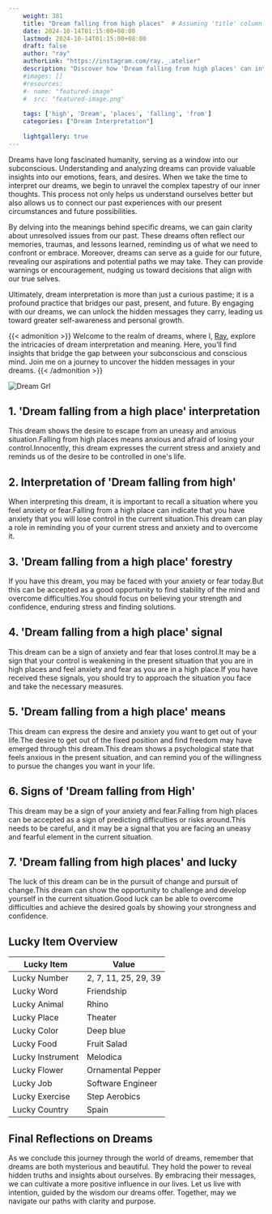 ```yaml
---
    weight: 381
    title: "Dream falling from high places"  # Assuming 'title' column exists
    date: 2024-10-14T01:15:00+08:00
    lastmod: 2024-10-14T01:15:00+08:00
    draft: false
    author: "ray"
    authorLink: "https://instagram.com/ray._.atelier"
    description: "Discover how 'Dream falling from high places' can interpret your future and uncover its significant meanings in your life."
    #images: []
    #resources:
    #- name: "featured-image"
    #  src: "featured-image.png"
    
    tags: ['high', 'Dream', 'places', 'falling', 'from']
    categories: ["Dream Interpretation"]
    
    lightgallery: true
---
```

    
Dreams have long fascinated humanity, serving as a window into our subconscious. Understanding and analyzing dreams can provide valuable insights into our emotions, fears, and desires. When we take the time to interpret our dreams, we begin to unravel the complex tapestry of our inner thoughts. This process not only helps us understand ourselves better but also allows us to connect our past experiences with our present circumstances and future possibilities.

By delving into the meanings behind specific dreams, we can gain clarity about unresolved issues from our past. These dreams often reflect our memories, traumas, and lessons learned, reminding us of what we need to confront or embrace. Moreover, dreams can serve as a guide for our future, revealing our aspirations and potential paths we may take. They can provide warnings or encouragement, nudging us toward decisions that align with our true selves.

Ultimately, dream interpretation is more than just a curious pastime; it is a profound practice that bridges our past, present, and future. By engaging with our dreams, we can unlock the hidden messages they carry, leading us toward greater self-awareness and personal growth.

{{< admonition >}}
Welcome to the realm of dreams, where I, [Ray](https://instagram.com/ray._.atelier), explore the intricacies of dream interpretation and meaning. Here, you’ll find insights that bridge the gap between your subconscious and conscious mind. Join me on a journey to uncover the hidden messages in your dreams.
{{< /admonition >}}

![Dream Grl](https://cdn.pixabay.com/photo/2017/11/02/03/35/gothic-2910057_1280.jpg "Dream Grl")

## 1. 'Dream falling from a high place' interpretation
This dream shows the desire to escape from an uneasy and anxious situation.Falling from high places means anxious and afraid of losing your control.Innocently, this dream expresses the current stress and anxiety and reminds us of the desire to be controlled in one's life.

## 2. Interpretation of 'Dream falling from high'
When interpreting this dream, it is important to recall a situation where you feel anxiety or fear.Falling from a high place can indicate that you have anxiety that you will lose control in the current situation.This dream can play a role in reminding you of your current stress and anxiety and to overcome it.

## 3. 'Dream falling from a high place' forestry
If you have this dream, you may be faced with your anxiety or fear today.But this can be accepted as a good opportunity to find stability of the mind and overcome difficulties.You should focus on believing your strength and confidence, enduring stress and finding solutions.

## 4. 'Dream falling from a high place' signal
This dream can be a sign of anxiety and fear that loses control.It may be a sign that your control is weakening in the present situation that you are in high places and feel anxiety and fear as you are in a high place.If you have received these signals, you should try to approach the situation you face and take the necessary measures.

## 5. 'Dream falling from a high place' means
This dream can express the desire and anxiety you want to get out of your life.The desire to get out of the fixed position and find freedom may have emerged through this dream.This dream shows a psychological state that feels anxious in the present situation, and can remind you of the willingness to pursue the changes you want in your life.

## 6. Signs of 'Dream falling from High'
This dream may be a sign of your anxiety and fear.Falling from high places can be accepted as a sign of predicting difficulties or risks around.This needs to be careful, and it may be a signal that you are facing an uneasy and fearful element in the current situation.

## 7. 'Dream falling from high places' and lucky
The luck of this dream can be in the pursuit of change and pursuit of change.This dream can show the opportunity to challenge and develop yourself in the current situation.Good luck can be able to overcome difficulties and achieve the desired goals by showing your strongness and confidence.

## Lucky Item Overview
| Lucky Item          | Value              |
|---------------|--------------------|
| Lucky Number        | 2, 7, 11, 25, 29, 39  |
| Lucky Word          | Friendship |
| Lucky Animal        | Rhino |
| Lucky Place         | Theater     |
| Lucky Color         | Deep blue     |
| Lucky Food          | Fruit Salad      |
| Lucky Instrument    | Melodica |
| Lucky Flower        | Ornamental Pepper    |
| Lucky Job           | Software Engineer       |
| Lucky Exercise      | Step Aerobics  |
| Lucky Country       | Spain    |


##  Final Reflections on Dreams

As we conclude this journey through the world of dreams, remember that dreams are both mysterious and beautiful. They hold the power to reveal hidden truths and insights about ourselves. By embracing their messages, we can cultivate a more positive influence in our lives. Let us live with intention, guided by the wisdom our dreams offer. Together, may we navigate our paths with clarity and purpose.
